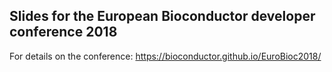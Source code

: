 ## Slides for the European Bioconductor developer conference 2018

For details on the conference: https://bioconductor.github.io/EuroBioc2018/

